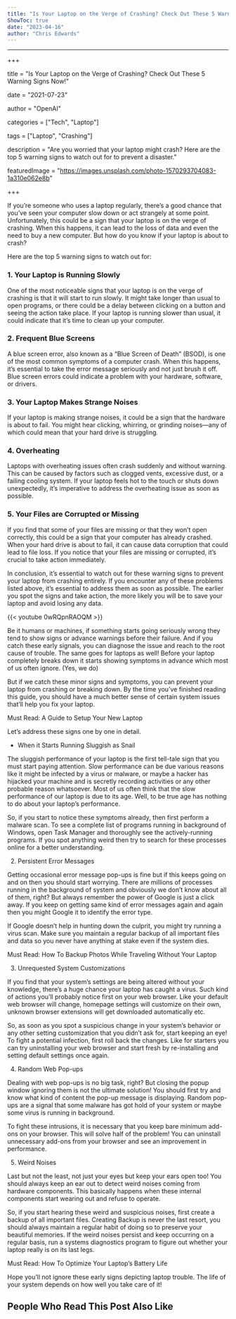 ```yaml
---
title: "Is Your Laptop on the Verge of Crashing? Check Out These 5 Warning Signs Now!"
ShowToc: true 
date: "2023-04-16"
author: "Chris Edwards"
---
```

*****
+++ 

title = "Is Your Laptop on the Verge of Crashing? Check Out These 5 Warning Signs Now!" 

date = "2021-07-23" 

author = "OpenAI" 

categories = ["Tech", "Laptop"] 

tags = ["Laptop", "Crashing"] 

description = "Are you worried that your laptop might crash? Here are the top 5 warning signs to watch out for to prevent a disaster." 

featuredImage = "https://images.unsplash.com/photo-1570293704083-1a310e062e8b" 

+++

 

If you’re someone who uses a laptop regularly, there’s a good chance that you’ve seen your computer slow down or act strangely at some point. Unfortunately, this could be a sign that your laptop is on the verge of crashing. When this happens, it can lead to the loss of data and even the need to buy a new computer. But how do you know if your laptop is about to crash? 

Here are the top 5 warning signs to watch out for: 

### 1. Your Laptop is Running Slowly 

One of the most noticeable signs that your laptop is on the verge of crashing is that it will start to run slowly. It might take longer than usual to open programs, or there could be a delay between clicking on a button and seeing the action take place. If your laptop is running slower than usual, it could indicate that it’s time to clean up your computer.

### 2. Frequent Blue Screens 

A blue screen error, also known as a “Blue Screen of Death” (BSOD), is one of the most common symptoms of a computer crash. When this happens, it’s essential to take the error message seriously and not just brush it off. Blue screen errors could indicate a problem with your hardware, software, or drivers.

### 3. Your Laptop Makes Strange Noises 

If your laptop is making strange noises, it could be a sign that the hardware is about to fail. You might hear clicking, whirring, or grinding noises—any of which could mean that your hard drive is struggling.

### 4. Overheating 

Laptops with overheating issues often crash suddenly and without warning. This can be caused by factors such as clogged vents, excessive dust, or a failing cooling system. If your laptop feels hot to the touch or shuts down unexpectedly, it’s imperative to address the overheating issue as soon as possible.

### 5. Your Files are Corrupted or Missing 

If you find that some of your files are missing or that they won’t open correctly, this could be a sign that your computer has already crashed. When your hard drive is about to fail, it can cause data corruption that could lead to file loss. If you notice that your files are missing or corrupted, it’s crucial to take action immediately.

In conclusion, it’s essential to watch out for these warning signs to prevent your laptop from crashing entirely. If you encounter any of these problems listed above, it’s essential to address them as soon as possible. The earlier you spot the signs and take action, the more likely you will be to save your laptop and avoid losing any data.

{{< youtube 0wRQpnRAOQM >}} 



Be it humans or machines, if something starts going seriously wrong they tend to show signs or advance warnings before their failure. And if you catch these early signals, you can diagnose the issue and reach to the root cause of trouble. The same goes for laptops as well! Before your laptop completely breaks down it starts showing symptoms in advance which most of us often ignore. (Yes, we do)
 
But if we catch these minor signs and symptoms, you can prevent your laptop from crashing or breaking down. By the time you’ve finished reading this guide, you should have a much better sense of certain system issues that’ll help you fix your laptop.
 
Must Read: A Guide to Setup Your New Laptop
 
Let’s address these signs one by one in detail.
 
- When it Starts Running Sluggish as Snail

 

 
The sluggish performance of your laptop is the first tell-tale sign that you must start paying attention. Slow performance can be due various reasons like it might be infected by a virus or malware, or maybe a hacker has hijacked your machine and is secretly recording activities or any other probable reason whatsoever. Most of us often think that the slow performance of our laptop is due to its age. Well, to be true age has nothing to do about your laptop’s performance.
 
So, if you start to notice these symptoms already, then first perform a malware scan. To see a complete list of programs running in background of Windows, open Task Manager and thoroughly see the actively-running programs. If you spot anything weird then try to search for these processes online for a better understanding.
 
2. Persistent Error Messages
 
Getting occasional error message pop-ups is fine but if this keeps going on and on then you should start worrying. There are millions of processes running in the background of system and obviously we don’t know about all of them, right? But always remember the power of Google is just a click away. If you keep on getting same kind of error messages again and again then you might Google it to identify the error type.
 
If Google doesn’t help in hunting down the culprit, you might try running a virus scan. Make sure you maintain a regular backup of all important files and data so you never have anything at stake even if the system dies.
 
Must Read: How To Backup Photos While Traveling Without Your Laptop
 
3. Unrequested System Customizations
 
If you find that your system’s settings are being altered without your knowledge, there’s a huge chance your laptop has caught a virus. Such kind of actions you’ll probably notice first on your web browser. Like your default web browser will change, homepage settings will customize on their own, unknown browser extensions will get downloaded automatically etc.
 
So, as soon as you spot a suspicious change in your system’s behavior or any other setting customization that you didn’t ask for, start keeping an eye! To fight a potential infection, first roll back the changes. Like for starters you can try uninstalling your web browser and start fresh by re-installing and setting default settings once again.
 
4. Random Web Pop-ups
 
Dealing with web pop-ups is no big task, right? But closing the popup window ignoring them is not the ultimate solution! You should first try and know what kind of content the pop-up message is displaying. Random pop-ups are a signal that some malware has got hold of your system or maybe some virus is running in background.
 
To fight these intrusions, it is necessary that you keep bare minimum add-ons on your browser. This will solve half of the problem! You can uninstall unnecessary add-ons from your browser and see an improvement in performance.
 
5. Weird Noises
 
Last but not the least, not just your eyes but keep your ears open too! You should always keep an ear out to detect weird noises coming from hardware components. This basically happens when these internal components start wearing out and refuse to operate.
 
So, if you start hearing these weird and suspicious noises, first create a backup of all important files. Creating Backup is never the last resort, you should always maintain a regular habit of doing so to preserve your beautiful memories. If the weird noises persist and keep occurring on a regular basis, run a systems diagnostics program to figure out whether your laptop really is on its last legs.
 
Must Read: How To Optimize Your Laptop’s Battery Life
 
Hope you’ll not ignore these early signs depicting laptop trouble. The life of your system depends on how well you take care of it!
 
##  People Who Read This Post Also Like 




